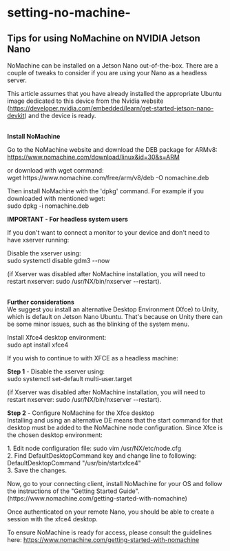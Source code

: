 # setting-no-machine-
<div class="col-12 kb-max-width ml-2">
                <h2 id="kb-1" class="kb-content-title" style="line-height: initial; word-break: break-word;">Tips for using NoMachine on NVIDIA Jetson Nano</h2>                <div class="kb-content tableRowLast" id="kb-content">
                    <p>
	NoMachine can be installed on a Jetson Nano out-of-the-box. There are a couple of tweaks to consider if you are using your Nano as a headless server.</p>
<p>
	This article assumes that you have already installed the appropriate Ubuntu image dedicated to this device from the Nvidia website (<a href="https://developer.nvidia.com/embedded/learn/get-started-jetson-nano-devkit">https://developer.nvidia.com/embedded/learn/get-started-jetson-nano-devkit</a>) and the device is ready.</p>
<p>
	<br>
	<strong>Install NoMachine </strong></p>
<p>
	Go to the NoMachine website and download the DEB package for ARMv8:<br>
	<a href="https://www.nomachine.com/download/linux&amp;id=30&amp;s=ARM">https://www.nomachine.com/download/linux&amp;id=30&amp;s=ARM</a></p>
<p>	or download with wget command:<br>
	wget https://www.nomachine.com/free/arm/v8/deb -O nomachine.deb</p>
<p>	Then install NoMachine with the 'dpkg' command. For example if you downloaded with mentioned wget:<br>
	sudo dpkg -i nomachine.deb</p>
<p>
	<strong>IMPORTANT - For headless system users</strong></p>
<p>
	If you don't want to connect a monitor to your device and don't need to have xserver running:</p>
<p>	Disable the xserver using:<br>
	sudo systemctl disable gdm3 --now</p>
<p>	(if Xserver was disabled after NoMachine installation, you will need to restart nxserver: sudo /usr/NX/bin/nxserver --restart).</p>
<p>
	<br>
	<strong>Further considerations</strong><br>
	We suggest you install an alternative Desktop Environment (Xfce) to Unity, which is default on Jetson Nano Ubuntu. That's because on Unity there can be some minor issues, such as the blinking of the system menu.</p>
<p>
	Install Xfce4 desktop environment:<br>
	sudo apt install xfce4</p>
<p>	If you wish to continue to with XFCE as a headless machine:</p>
<p>	<strong>Step 1</strong> - Disable the xserver using:<br>
	sudo systemctl set-default multi-user.target</p>
<p>	(if Xserver was disabled after NoMachine installation, you will need to restart nxserver: sudo /usr/NX/bin/nxserver --restart).</p>
<p>	<strong>Step 2</strong> - Configure NoMachine for the Xfce desktop<br>
	Installing and using an alternative DE means that the start command for that desktop must be added to the NoMachine node configuration. Since Xfce is the chosen desktop environment:</p>
<p>	1. Edit node configuration file: sudo vim /usr/NX/etc/node.cfg<br>
	2. Find DefaultDesktopCommand key and change line to following: DefaultDesktopCommand "/usr/bin/startxfce4"<br>
	3. Save the changes.</p>
<p>	Now, go to your connecting client, install NoMachine for your OS and follow the instructions of the "Getting Started Guide". (https://www.nomachine.com/getting-started-with-nomachine)</p>
<p>	Once authenticated on your remote Nano, you should be able to create a session with the xfce4 desktop.</p>
<p>	To ensure NoMachine is ready for access, please consult the guidelines here: <a href="https://www.nomachine.com/getting-started-with-nomachine">https://www.nomachine.com/getting-started-with-nomachine</a></p>
                    <div id="kb-to-top" style="opacity: unset;" onclick="kb_to_top()"></div>
                </div>
                <div id="kb-print" style="line-height:initial;">
                    <div class="onprint_display" style="display: none; padding-left: 15px">
    <div class="container kb-left-right-0">
        <div class="onprint_display" id="no_pdf" style="display: none">
            <img style="padding-top:5px; " src="https://assets.nomachine.com/img/kb/print-logo.png">
            <hr>
            <h1 id="kb_title" class="entry-title" style="font-size: 30px">Tips for using NoMachine on NVIDIA Jetson Nano</h1>        </div>


        
      
   
<p>
	This article assumes that you have already installed the appropriate Ubuntu image dedicated to this device from the Nvidia website (<a href="https://developer.nvidia.com/embedded/learn/get-started-jetson-nano-devkit">https://developer.nvidia.com/embedded/learn/get-started-jetson-nano-devkit</a>) and the device is ready.</p>
<p>
	<br>
	<strong>Install NoMachine </strong></p>
<p>
	Go to the NoMachine website and download the DEB package for ARMv8:<br>
	<a href="https://www.nomachine.com/download/linux&amp;id=30&amp;s=ARM">https://www.nomachine.com/download/linux&amp;id=30&amp;s=ARM</a></p>
<p>	or download with wget command:<br>
	wget https://www.nomachine.com/free/arm/v8/deb -O nomachine.deb</p>
<p>	Then install NoMachine with the 'dpkg' command. For example if you downloaded with mentioned wget:<br>
	sudo dpkg -i nomachine.deb</p>
<p>
	<strong>IMPORTANT - For headless system users</strong></p>
<p>
	If you don't want to connect a monitor to your device and don't need to have xserver running:</p>
<p>	Disable the xserver using:<br>
	sudo systemctl disable gdm3 --now</p>
<p>	(if Xserver was disabled after NoMachine installation, you will need to restart nxserver: sudo /usr/NX/bin/nxserver --restart).</p>
<p>
	<br>
	<strong>Further considerations</strong><br>
	We suggest you install an alternative Desktop Environment (Xfce) to Unity, which is default on Jetson Nano Ubuntu. That's because on Unity there can be some minor issues, such as the blinking of the system menu.</p>
<p>
	Install Xfce4 desktop environment:<br>
	sudo apt install xfce4</p>
<p>	If you wish to continue to with XFCE as a headless machine:</p>
<p>	<strong>Step 1</strong> - Disable the xserver using:<br>
	sudo systemctl set-default multi-user.target</p>
<p>	(if Xserver was disabled after NoMachine installation, you will need to restart nxserver: sudo /usr/NX/bin/nxserver --restart).</p>
<p>	<strong>Step 2</strong> - Configure NoMachine for the Xfce desktop<br>
	Installing and using an alternative DE means that the start command for that desktop must be added to the NoMachine node configuration. Since Xfce is the chosen desktop environment:</p>
<p>	1. Edit node configuration file: sudo vim /usr/NX/etc/node.cfg<br>
	2. Find DefaultDesktopCommand key and change line to following: DefaultDesktopCommand "/usr/bin/startxfce4"<br>
	3. Save the changes.</p>
<p>	Now, go to your connecting client, install NoMachine for your OS and follow the instructions of the "Getting Started Guide". (https://www.nomachine.com/getting-started-with-nomachine)</p>
<p>	Once authenticated on your remote Nano, you should be able to create a session with the xfce4 desktop.</p>
<p>	To ensure NoMachine is ready for access, please consult the guidelines here: <a href="https://www.nomachine.com/getting-started-with-nomachine">https://www.nomachine.com/getting-started-with-nomachine</a></p>

</div>                </div>
            </div>
